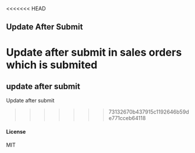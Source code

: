 <<<<<<< HEAD
## Update After Submit

Update after submit in sales orders which is submited
=======
## update after submit

Update after submit
>>>>>>> 73132670b437915c1192646b59de771cceb64118

#### License

MIT
